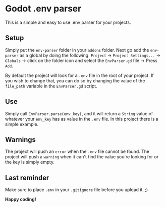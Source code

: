 # Godot .env parser

This is a simple and easy to use .env parser for your projects.

## Setup

Simply put the `env-parser` folder in your `addons` folder.
Next go add the `env-parser` as a global by doing the following:
`Project` -> `Project Settings...` -> `Globals` -> click on the folder icon and select the `EnvParser.gd` file -> Press `Add`.

By default the project will look for a `.env` file in the root of your project.
If you wish to change that, you can do so by changing the value of the `file_path` variable in the `EnvParser.gd` script.

## Use

Simply call `EnvParser.parse(env_key)`, and it will return a `String` value of whatever your `env_key` has as value in the `.env` file.
In this project there is a simple example.

## Warnings

The project will push an `error` when the `.env` file cannot be found.
The project will push a `warning` when it can't find the value you're looking for or the key is simply empty.

## Last reminder
Make sure to place `.env` in your `.gitignore` file before you upload it. ;)

**Happy coding!**
